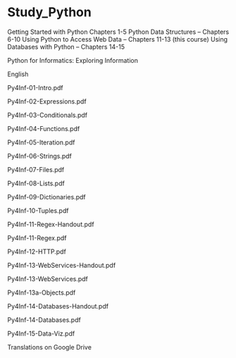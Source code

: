 # Study_Python

Getting Started with Python Chapters 1-5
Python Data Structures – Chapters 6-10
Using Python to Access Web Data – Chapters 11-13 (this course)
Using Databases with Python – Chapters 14-15

Python for Informatics: Exploring Information

English

Py4Inf-01-Intro.pdf

Py4Inf-02-Expressions.pdf

Py4Inf-03-Conditionals.pdf

Py4Inf-04-Functions.pdf

Py4Inf-05-Iteration.pdf

Py4Inf-06-Strings.pdf

Py4Inf-07-Files.pdf

Py4Inf-08-Lists.pdf

Py4Inf-09-Dictionaries.pdf

Py4Inf-10-Tuples.pdf

Py4Inf-11-Regex-Handout.pdf

Py4Inf-11-Regex.pdf

Py4Inf-12-HTTP.pdf

Py4Inf-13-WebServices-Handout.pdf

Py4Inf-13-WebServices.pdf

Py4Inf-13a-Objects.pdf

Py4Inf-14-Databases-Handout.pdf

Py4Inf-14-Databases.pdf

Py4Inf-15-Data-Viz.pdf

Translations on Google Drive
